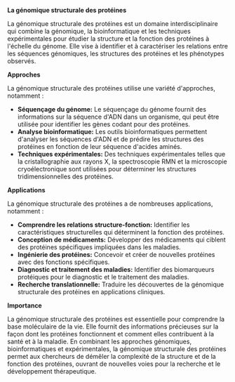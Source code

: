**La génomique structurale des protéines**

La génomique structurale des protéines est un domaine interdisciplinaire qui combine la génomique, la bioinformatique et les techniques expérimentales pour étudier la structure et la fonction des protéines à l'échelle du génome. Elle vise à identifier et à caractériser les relations entre les séquences génomiques, les structures des protéines et les phénotypes observés.

**Approches**

La génomique structurale des protéines utilise une variété d'approches, notamment :

* **Séquençage du génome:** Le séquençage du génome fournit des informations sur la séquence d'ADN dans un organisme, qui peut être utilisée pour identifier les gènes codant pour des protéines.
* **Analyse bioinformatique:** Les outils bioinformatiques permettent d'analyser les séquences d'ADN et de prédire les structures des protéines en fonction de leur séquence d'acides aminés.
* **Techniques expérimentales:** Des techniques expérimentales telles que la cristallographie aux rayons X, la spectroscopie RMN et la microscopie cryoélectronique sont utilisées pour déterminer les structures tridimensionnelles des protéines.

**Applications**

La génomique structurale des protéines a de nombreuses applications, notamment :

* **Comprendre les relations structure-fonction:** Identifier les caractéristiques structurelles qui déterminent la fonction des protéines.
* **Conception de médicaments:** Développer des médicaments qui ciblent des protéines spécifiques impliquées dans les maladies.
* **Ingénierie des protéines:** Concevoir et créer de nouvelles protéines avec des fonctions spécifiques.
* **Diagnostic et traitement des maladies:** Identifier des biomarqueurs protéiques pour le diagnostic et le traitement des maladies.
* **Recherche translationnelle:** Traduire les découvertes de la génomique structurale des protéines en applications cliniques.

**Importance**

La génomique structurale des protéines est essentielle pour comprendre la base moléculaire de la vie. Elle fournit des informations précieuses sur la façon dont les protéines fonctionnent et comment elles contribuent à la santé et à la maladie. En combinant les approches génomiques, bioinformatiques et expérimentales, la génomique structurale des protéines permet aux chercheurs de démêler la complexité de la structure et de la fonction des protéines, ouvrant de nouvelles voies pour la recherche et le développement thérapeutique.